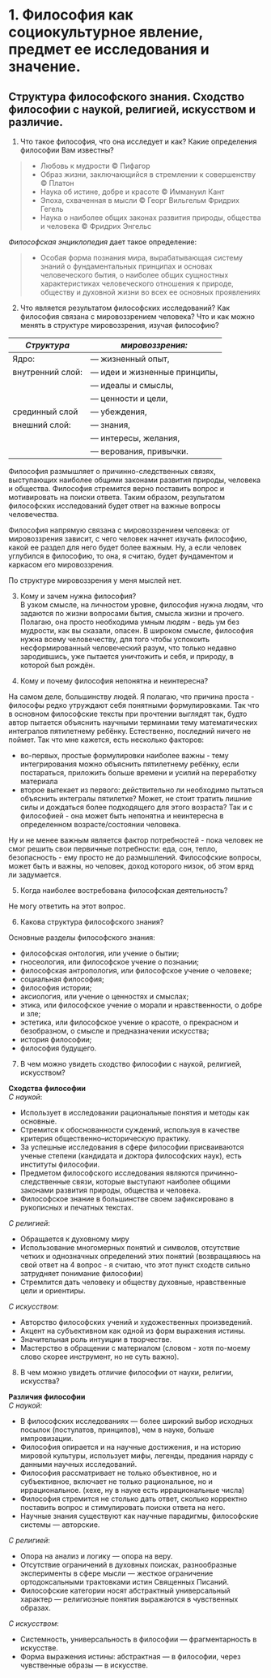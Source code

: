 # 1. Философия как социокультурное явление, предмет ее исследования и значение. 
## Структура философского знания. Сходство философии с наукой, религией, искусством и различие.

1. Что такое философия, что она исследует и как? Какие определения философии Вам известны?

> - Любовь к мудрости © Пифагор
> - Образ жизни, заключающийся в стремлении к совершенству © Платон
> - Наука об истине, добре и красоте © Иммануил Кант
> - Эпоха, схваченная в мысли © Георг Вильгельм Фридрих Гегель
> - Наука о наиболее общих законах развития природы, общества и человека © Фридрих Энгельс  

*Философская энциклопедия* дает такое определение:
> - Особая форма познания мира, вырабатывающая систему знаний о фундаментальных принципах и основах человеческого бытия, о наиболее общих сущностных характеристиках человеческого отношения к природе, обществу и духовной жизни во всех ее основных проявлениях

2. Что является результатом философских исследований? Как философия связана с мировоззрением
человека? Что и как можно менять в структуре мировоззрения, изучая философию?  

|***Структура*** | ***мировоззрения:***|
|-|-|
| Ядро: | — жизненный опыт, |
|внутренний слой: | — идеи и жизненные принципы,|
| | — идеалы и смыслы,|
| |— ценности и цели,|
|срединный слой | — убеждения,|
|внешний слой: | — знания,|
| | — интересы, желания, |
| | — верования, привычки. |

Философия размышляет о причинно-следственных связях, выступающих наиболее общими законами развития природы, человека и общества. Философия стремится верно поставить вопрос и мотивировать на поиски ответа. Таким образом, результатом философских исследований будет ответ на важные вопросы человечества.

Философия напрямую связана с мировоззрением человека: от мировоззрения зависит, с чего человек начнет изучать философию, какой ее раздел для него будет более важным. Ну, а если человек углубился в философию, то она, я считаю, будет фундаментом и каркасом его мировоззрения.

По структуре мировоззрения у меня мыслей нет.

3. Кому и зачем нужна философия?  
В узком смысле, на личностом уровне, философия нужна людям, что задаются по жизни вопросами бытия, смысла жизни и прочего. Полагаю, она просто необходима умным людям - ведь ум без мудрости, как вы сказали, опасен.
В широком смысле, философия нужна всему человечеству, для того чтобы успокоить несформированный человеческий разум, что только недавно зародившись, уже пытается уничтожить и себя, и природу, в которой был рождён.

4. Кому и почему философия непонятна и неинтересна?

На самом деле, большинству людей. Я полагаю, что причина проста - философы редко утруждают себя понятными формулировками. Так что в основном философские тексты при прочтении выглядят так, будто автор пытается объяснить научными терминами тему математических интегралов пятилетнему ребёнку. Естественно, последний ничего не поймет. Так что мне кажется, есть несколько факторов:  
- во-первых, простые формулировки наиболее важны - тему интегрирования можно объяснить пятилетнему ребёнку, если постараться, приложить больше времени и усилий на переработку материала  
- второе вытекает из первого: действительно ли необходимо пытаться объяснить интегралы пятилетке? Может, не стоит тратить лишние силы и дождаться более подходящего для этого возраста? Так и с философией - она может быть непонятна и неинтересна в определенном возрасте/состоянии человека.  

Ну и не менее важным является фактор потребностей - пока человек не смог решить свои первичные потребности: еда, сон, тепло, безопасность - ему просто не до размышлений. Философские вопросы, может быть и важны, но человек, доход которого низок, об этом вряд ли задумается.  

5. Когда наиболее востребована философская деятельность?

Не могу ответить на этот вопрос.

6. Какова структура философского знания?  

Основные разделы философского знания:  
- философская онтология, или учение о бытии;
- гносеология, или философское учение о познании;
- философская антропология, или философское учение о человеке;
- социальная философия;
- философия истории;
- аксиология, или учение о ценностях и смыслах;
- этика, или философское учение о морали и нравственности, о добре и зле;
- эстетика, или философское учение о красоте, о прекрасном и безобразном, о смысле
и предназначении искусства;
- история философии;
- философия будущего.

7. В чем можно увидеть сходство философии с наукой, религией, искусством?  

**Сходства философии**  
*С наукой*:  
- Использует в исследовании рациональные понятия и методы как основные.  
- Стремится к обоснованности суждений, используя в качестве критерия общественно–историческую
практику.  
- За успешные исследования в сфере философии присваиваются ученые степени (кандидата и доктора философских наук), есть институты философии.  
- Предметом философского исследования являются причинно-следственные связи, которые выступают наиболее общими законами развития природы, общества и человека.  
- Философское знание в большинстве своем зафиксировано в
рукописных и печатных текстах.  

*С религией*:  
- Обращается к духовному миру  
- Использование многомерных понятий и символов,
отсутствие четких и однозначных определений этих
понятий (возвращаяюсь на свой ответ на 4 вопрос - я считаю, что этот пункт сходств сильно затрудняет понимание философии)
- Стремлится дать человеку и обществу духовные,
нравственные цели и ориентиры.

*С искусством*:  
- Авторство философских учений и художественных
произведений.
- Акцент на субъективном как одной из форм выражения истины.
- Значительная роль интуиции в творчестве.
- Мастерство в обращении с материалом (словом - хотя по-моему слово скорее инструмент, но не суть важно).

8. В чем можно увидеть отличие философии от науки, религии, искусства?  

**Различия философии**  
*С наукой:*  
- В философских исследованиях — более широкий выбор
исходных посылок (постулатов, принципов), чем в науке, больше
импровизации.
- Философия опирается и на научные достижения, и на историю
мировой культуры, использует мифы, легенды, предания наряду с
данными научных исследований.
- Философия рассматривает не только объективное, но и
субъективное, включает не только рациональное, но и
иррациональное. (хехе, ну в науке есть иррациональные числа)  
- Философия стремится не столько дать ответ, сколько корректно
поставить вопрос и стимулировать поиски ответа на него.  
- Научные знания существуют как научные парадигмы,
философские системы — авторские.  

*С религией*:  
- Опора на анализ и логику — опора на веру.
- Отсутствие ограничений в духовных поисках, разнообразные эксперименты
в сфере мысли — жесткое ограничение ортодоксальными трактовками истин
Священных Писаний.
- Философские категории носят абстрактный универсальный характер — 
религиозные понятия выражаются в чувственных образах.  

*С искусством*:  
- Системность, универсальность в философии —
фрагментарность в искусстве.
- Форма выражения истины: абстрактная — в философии, через
чувственные образы — в искусстве.